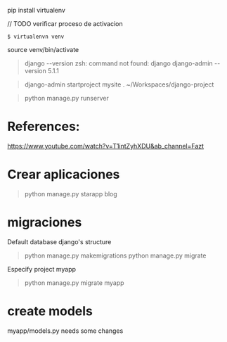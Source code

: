 pip install virtualenv

// TODO verificar proceso de activacion

```
$ virtualenvn venv
```

source venv/bin/activate

> django --version
> zsh: command not found: django
> django-admin --version
> 5.1.1

> django-admin startproject mysite .
> ~/Workspaces/django-project

> python manage.py runserver <port>

# References:

https://www.youtube.com/watch?v=T1intZyhXDU&ab_channel=Fazt

# Crear aplicaciones

> python manage.py starapp blog

# migraciones
Default database django's structure

> python manage.py makemigrations
>  python manage.py migrate

Especify project myapp

> python manage.py migrate myapp

# create models
myapp/models.py needs some changes
